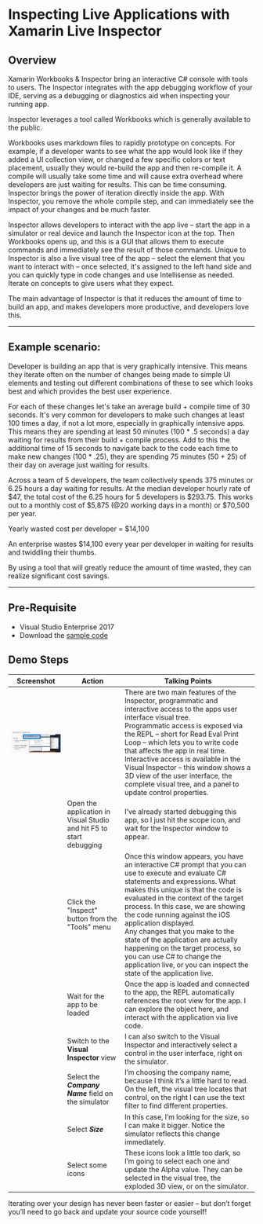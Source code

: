 # Inspecting Live Applications with Xamarin Live Inspector 


## Overview
Xamarin Workbooks & Inspector bring an interactive C# console with tools to users. The Inspector integrates with the app debugging workflow of your IDE, serving as a debugging or diagnostics aid when inspecting your running app.

Inspector leverages a tool called Workbooks which is generally available to the public.  

Workbooks uses markdown files to rapidly prototype on concepts. For example, if a developer wants to see what the app would look like if they added a UI collection view, or changed a few specific colors or text placement, usually they would re-build the app and then re-compile it. A compile will usually take some time and will cause extra overhead where developers are just waiting for results. This can be time consuming. Inspector brings the power of iteration directly inside the app. With Inspector, you remove the whole compile step, and can immediately see the impact of your changes and be much faster.   

Inspector allows developers to interact with the app live – start the app in a simulator or real device and launch the Inspector icon at the top. Then Workbooks opens up, and this is a GUI that allows them to execute commands and immediately see the result of those commands. Unique to Inspector is also a live visual tree of the app – select the element that you want to interact with – once selected, it's assigned to the left hand side and you can quickly type in code changes and use Intellisense as needed. Iterate on concepts to give users what they expect.  

The main advantage of Inspector is that it reduces the amount of time to build an app, and makes developers more productive, and developers love this.  

----
## Example scenario:  

Developer is building an app that is very graphically intensive. This means they iterate often on the number of changes being made to simple UI elements and testing out different combinations of these to see which looks best and which provides the best user experience. 

For each of these changes let's take an average build + compile time of 30 seconds. It's very common for developers to make such changes at least 100 times a day, if not a lot more, especially in graphically intensive apps. This means they are spending at least 50 minutes (100 * .5 seconds) a day waiting for results from their build + compile process. Add to this the additional time of 15 seconds to navigate back to the code each time to make new changes (100 * .25), they are spending 75 minutes (50 + 25) of their day on average just waiting for results.  

Across a team of 5 developers, the team collectively spends 375 minutes or 6.25 hours a day waiting for results. At the median developer hourly rate of $47, the total cost of the 6.25 hours for 5 developers is $293.75. This works out to a monthly cost of $5,875 (@20 working days in a month) or $70,500 per year.   

Yearly wasted cost per developer = $14,100 

An enterprise wastes $14,100 every year per developer in waiting for results and twiddling their thumbs.  

By using a tool that will greatly reduce the amount of time wasted, they can realize significant cost savings.  

-----
## Pre-Requisite
- Visual Studio Enterprise 2017
- Download the [sample code](https://github.com/xamarinhq/app-acquaint)

## Demo Steps
|Screenshot | Action| Talking Points
|------|---------------|--------------|
|<img src="images/xamarininspector.png" />||There are two main features of the Inspector, programmatic and interactive access to the apps user interface visual tree.<br>Programmatic access is exposed via the REPL – short for Read Eval Print Loop – which lets you to write code that affects the app in real time.<br>Interactive access is available in the Visual Inspector – this window shows a 3D view of the user interface, the complete visual tree, and a panel to update control properties.|
||Open the application in Visual Studio and hit F5 to start debugging|I’ve already started debugging this app, so I just hit the scope icon, and wait for the Inspector window to appear.|
||Click the "Inspect" button from the "Tools" menu|Once this window appears, you have an interactive C# prompt that you can use to execute and evaluate C# statements and expressions. What makes this unique is that the code is evaluated in the context of the target process. In this case, we are showing the code running against the iOS application displayed. <br> Any changes that you make to the state of the application are actually happening on the target process, so you can use C# to change the application live, or you can inspect the state of the application live.|
||Wait for the app to be loaded |Once the app is loaded and connected to the app, the REPL automatically references the root view for the app. I can explore the object here, and interact with the application via live code. 
||Switch to the **Visual Inspector** view|I can also switch to the Visual Inspector and interactively select a control in the user interface, right on the simulator. |
||Select the ***Company Name*** field on the simulator|I’m choosing the company name, because I think it’s a little hard to read. On the left, the visual tree locates that control, on the right I can use the text filter to find different properties. 
||Select ***Size***|In this case, I’m looking for the size, so I can make it bigger. Notice the simulator reflects this change immediately.
||Select some icons|These icons look a little too dark, so I’m going to select each one and update the Alpha value. They can be selected in the visual tree, the exploded 3D view, or on the simulator.

Iterating over your design has never been faster or easier – but don’t forget you’ll need to go back and update your source code yourself! 
